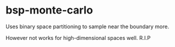 # bsp-monte-carlo

Uses binary space partitioning to sample near the boundary more.

However not works for high-dimensional spaces well.
R.I.P


